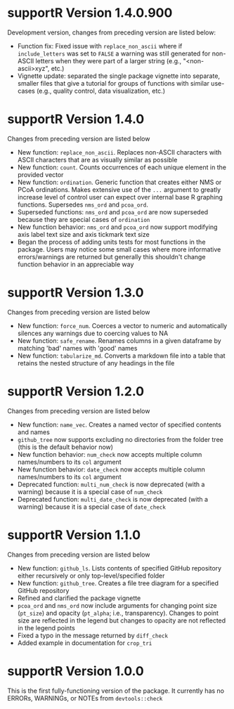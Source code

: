 # supportR Version 1.4.0.900

Development version, changes from preceding version are listed below:

- Function fix: Fixed issue with `replace_non_ascii` where if `include_letters` was set to `FALSE` a warning was still generated for non-ASCII letters when they were part of a larger string (e.g., "\<non-ascii\>xyz", etc.)
- Vignette update: separated the single package vignette into separate, smaller files that give a tutorial for groups of functions with similar use-cases (e.g., quality control, data visualization, etc.)

# supportR Version 1.4.0

Changes from preceding version are listed below

- New function: `replace_non_ascii`. Replaces non-ASCII characters with ASCII characters that are as visually similar as possible
- New function: `count`. Counts occurrences of each unique element in the provided vector
- New function: `ordination`. Generic function that creates either NMS or PCoA ordinations. Makes extensive use of the `...` argument to greatly increase level of control user can expect over internal base R graphing functions. Supersedes `nms_ord` and `pcoa_ord`.
- Superseded functions: `nms_ord` and `pcoa_ord` are now superseded because they are special cases of `ordination`
- New function behavior: `nms_ord` and `pcoa_ord` now support modifying axis label text size and axis tickmark text size
- Began the process of adding units tests for most functions in the package. Users may notice some small cases where more informative errors/warnings are returned but generally this shouldn't change function behavior in an appreciable way

# supportR Version 1.3.0

Changes from preceding version are listed below

- New function: `force_num`. Coerces a vector to numeric and automatically silences any warnings due to coercing values to NA
- New function: `safe_rename`. Renames columns in a given dataframe by matching 'bad' names with 'good' names
- New function: `tabularize_md`. Converts a markdown file into a table that retains the nested structure of any headings in the file

# supportR Version 1.2.0

Changes from preceding version are listed below

- New function: `name_vec`. Creates a named vector of specified contents and names
- `github_tree` now supports excluding no directories from the folder tree (this is the default behavior now)
- New function behavior: `num_check` now accepts multiple column names/numbers to its `col` argument
- New function behavior: `date_check` now accepts multiple column names/numbers to its `col` argument
- Deprecated function: `multi_num_check` is now deprecated (with a warning) because it is a special case of `num_check`
- Deprecated function: `multi_date_check` is now deprecated (with a warning) because it is a special case of `date_check`

# supportR Version 1.1.0

Changes from preceding version are listed below

- New function: `github_ls`. Lists contents of specified GitHub repository either recursively or only top-level/specified folder
- New function: `github_tree`. Creates a file tree diagram for a specified GitHub repository
- Refined and clarified the package vignette
- `pcoa_ord` and `nms_ord` now include arguments for changing point size (`pt_size`) and opacity (`pt_alpha`; i.e., transparency). Changes to point size are reflected in the legend but changes to opacity are not reflected in the legend points
- Fixed a typo in the message returned by `diff_check`
- Added example in documentation for `crop_tri`

# supportR Version 1.0.0

This is the first fully-functioning version of the package. It currently has no ERRORs, WARNINGs, or NOTEs from `devtools::check`
